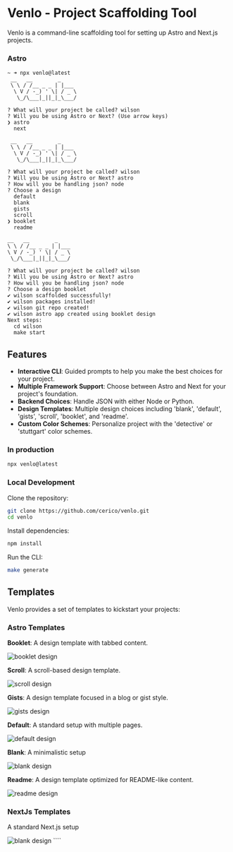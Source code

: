 # Venlo - Project Scaffolding Tool

Venlo is a command-line scaffolding tool for setting up Astro and Next.js projects.

### Astro

```
~ ➜ npx venlo@latest
 __   __        _
 \ \ / /__ _ _ | |___
  \ V / -_) ' \| / _ \
   \_/\___|_||_|_\___/

? What will your project be called? wilson
? Will you be using Astro or Next? (Use arrow keys)
❯ astro
  next
```

```☁ brew@kelso:~ ➜ npx venlo@latest
 __   __        _
 \ \ / /__ _ _ | |___
  \ V / -_) ' \| / _ \
   \_/\___|_||_|_\___/

? What will your project be called? wilson
? Will you be using Astro or Next? astro
? How will you be handling json? node
? Choose a design
  default
  blank
  gists
  scroll
❯ booklet
  readme
```

```☁ brew@kelso:~ ➜ npx venlo@latest
__   __        _
\ \ / /__ _ _ | |___
\ V / -_) ' \| / _ \
 \_/\___|_||_|_\___/

? What will your project be called? wilson
? Will you be using Astro or Next? astro
? How will you be handling json? node
? Choose a design booklet
✔ wilson scaffolded successfully!
✔ wilson packages installed!
✔ wilson git repo created!
✔ wilson astro app created using booklet design
Next steps:
  cd wilson
  make start
```

## Features

- **Interactive CLI**: Guided prompts to help you make the best choices for your project.
- **Multiple Framework Support**: Choose between Astro and Next for your project's foundation.
- **Backend Choices**: Handle JSON with either Node or Python.
- **Design Templates**: Multiple design choices including 'blank', 'default', 'gists', 'scroll', 'booklet', and 'readme'.
- **Custom Color Schemes**: Personalize project with the 'detective' or 'stuttgart' color schemes.

### In production

```bash
npx venlo@latest
```

### Local Development

Clone the repository:

```bash
git clone https://github.com/cerico/venlo.git
cd venlo
```

Install dependencies:

```bash
npm install
```

Run the CLI:

```bash
make generate
```

## Templates

Venlo provides a set of templates to kickstart your projects:

### Astro Templates

**Booklet**: A design template with tabbed content.

  <img alt="booklet design" src="./docs/screenshots/booklet.png">

**Scroll**: A scroll-based design template.

  <img alt="scroll design" src="./docs/screenshots/scroll.png">

**Gists**: A design template focused in a blog or gist style.

   <img alt="gists design" src="./docs/screenshots/gists.png">

**Default**: A standard setup with multiple pages.

  <img alt="default design" src="./docs/screenshots/default.png">

**Blank**: A minimalistic setup

   <img alt="blank design" src="./docs/screenshots/blank.png">

**Readme**: A design template optimized for README-like content.

   <img alt="readme design" src="./docs/screenshots/readme.png">

### NextJs Templates

A standard Next.js setup

   <img alt="blank design" src="./docs/screenshots/blank.png">
````

